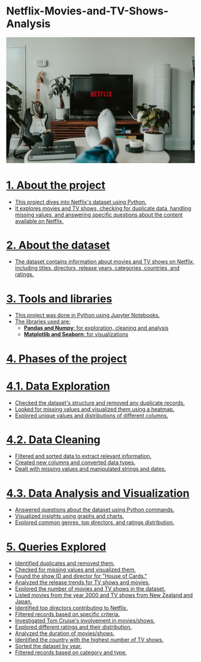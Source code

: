 # Netflix-Movies-and-TV-Shows-Analysis

![Netflix](https://github.com/hemantrattey/Netflix_Analysis/blob/master/assets/Netflix.jpg)

<p align="center">  <a href="https://unsplash.com/@molliesivaram?utm_source=unsplash&utm_medium=referral&utm_content=creditCopyText"> </p>

# 1. About the project
   
  * This project dives into Netflix's dataset using Python.
  * It explores movies and TV shows, checking for duplicate data, handling missing values, and answering specific questions about the content available on Netflix.

# 2. About the dataset

  * The dataset contains information about movies and TV shows on Netflix, including titles, directors, release years, categories, countries, and ratings.

# 3. Tools and libraries

  * This project was done in Python using Jupyter Notebooks.
  * The libraries used are:
    * __Pandas and Numpy__: for exploration, cleaning and analysis
    * __Matplotlib and Seaborn__: for visualizations

# 4. Phases of the project


 # 4.1. Data Exploration
 
  * Checked the dataset's structure and removed any duplicate records.
  * Looked for missing values and visualized them using a heatmap.
  * Explored unique values and distributions of different columns.
    
 # 4.2. Data Cleaning
  
  * Filtered and sorted data to extract relevant information.
  * Created new columns and converted data types.
  * Dealt with missing values and manipulated strings and dates.
    
 # 4.3. Data Analysis and Visualization
  
  * Answered questions about the dataset using Python commands.
  * Visualized insights using graphs and charts.
  * Explored common genres, top directors, and ratings distribution.
    
# 5. Queries Explored

  * Identified duplicates and removed them.
  * Checked for missing values and visualized them.
  * Found the show ID and director for "House of Cards."
  * Analyzed the release trends for TV shows and movies.
  * Explored the number of movies and TV shows in the dataset.
  * Listed movies from the year 2000 and TV shows from New Zealand and Japan.
  * Identified top directors contributing to Netflix.
  * Filtered records based on specific criteria.
  * Investigated Tom Cruise's involvement in movies/shows.
  * Explored different ratings and their distribution.
  * Analyzed the duration of movies/shows.
  * Identified the country with the highest number of TV shows.
  * Sorted the dataset by year.
  * Filtered records based on category and type.
